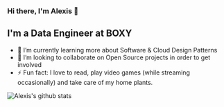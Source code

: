### Hi there, I'm Alexis 👋

<!--
**alexismanuel/alexismanuel** is a ✨ _special_ ✨ repository because its `README.md` (this file) appears on your GitHub profile.

Here are some ideas to get you started:

- 🔭 I’m currently working on ...
- 🌱 I’m currently learning ...
- 👯 I’m looking to collaborate on ...
- 🤔 I’m looking for help with ...
- 💬 Ask me about ...
- 📫 How to reach me: ...
- 😄 Pronouns: ...
- ⚡ Fun fact: ...
-->

## I'm a Data Engineer at BOXY
- 🌱 I’m currently learning more about Software & Cloud Design Patterns
- 👯 I’m looking to collaborate on Open Source projects in order to get involved
- ⚡ Fun fact: I love to read, play video games (while streaming occasionally) and take care of my home plants.

<img align="left" alt="Alexis's github stats" src="https://github-readme-stats.vercel.app/api?username=alexismanuel&show_icons=true&hide_border=true&count_private=true">
<!--<img align="left" alt="Alexis's github stats" src="https://github-readme-stats.vercel.app/api/top-langs/?username=alexismanuel&hide_border=true">
